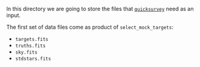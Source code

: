 In this directory we are going to store the files
that [`quicksurvey`](https://github.com/desihub/desisim/blob/master/bin/quicksurvey) need as an input.

The first set of data files come as product of `select_mock_targets`:

* `targets.fits`
* `truths.fits`
* `sky.fits`
* `stdstars.fits`